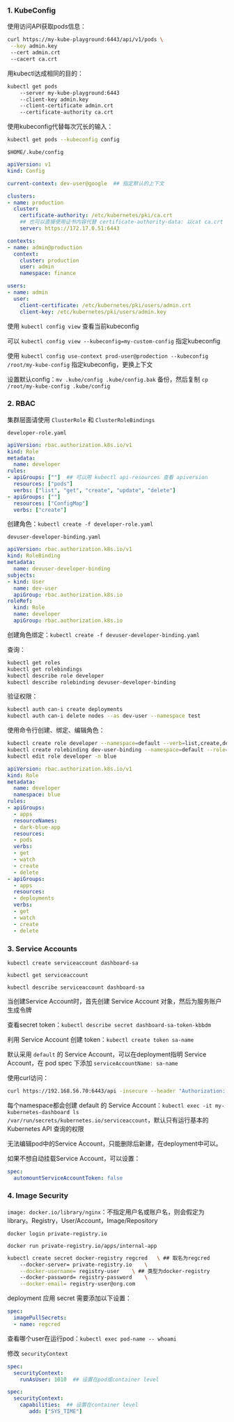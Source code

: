 ### 1. KubeConfig

使用访问API获取pods信息：

```bash
curl https://my-kube-playground:6443/api/v1/pods \
 --key admin.key
 --cert admin.crt
 --cacert ca.crt
```

用kubectl达成相同的目的：

```bash
kubectl get pods
	--server my-kube-playground:6443
	--client-key admin.key
	--client-certificate admin.crt
	--certificate-authority ca.crt
```

使用kubeconfig代替每次冗长的输入：

```bash
kubectl get pods --kubeconfig config
```

`$HOME/.kube/config`

```yaml
apiVersion: v1
kind: Config

current-context: dev-user@google  ## 指定默认的上下文

clusters:
- name: production
  cluster:
    certificate-authority: /etc/kubernetes/pki/ca.crt
    ## 也可以直接使用证书内容代替 certificate-authority-data: 以cat ca.crt | base64格式写入
    server: https://172.17.0.51:6443

contexts:
- name: admin@production
  context:
    cluster: production
    user: admin
    namespace: finance

users:
- name: admin
  user:
    client-certificate: /etc/kubernetes/pki/users/admin.crt
    client-key: /etc/kubernetes/pki/users/admin.key
```

使用 `kubectl config view` 查看当前kubeconfig

可以 `kubectl config view --kubeconfig=my-custom-config` 指定kubeconfig

使用 `kubectl config use-context prod-user@prodection --kubeconfig /root/my-kube-config` 指定kubeconfig，更换上下文

设置默认config：`mv .kube/config .kube/config.bak` 备份，然后复制 `cp /root/my-kube-config .kube/config`

### 2. RBAC

集群层面请使用 `ClusterRole` 和 `ClusterRoleBindings`

`developer-role.yaml`

```yaml
apiVersion: rbac.authorization.k8s.io/v1
kind: Role
metadata:
  name: developer
rules:
- apiGroups: [""]  ## 可以用 kubectl api-resources 查看 apiversion
  resources: ["pods"]                         
  verbs: ["list", "get", "create", "update", "delete"]
- apiGroups: [""]
  resources: ["ConfigMap"]
  verbs: ["create"]
```

创建角色：`kubectl create -f developer-role.yaml`

`devuser-developer-binding.yaml`

```yaml
apiVersion: rbac.authorization.k8s.io/v1
kind: RoleBinding
metadata:
  name: devuser-developer-binding
subjects:
- kind: User
  name: dev-user
  apiGroup: rbac.authorization.k8s.io
roleRef:
  kind: Role
  name: developer
  apiGroup: rbac.authorization.k8s.io
```

创建角色绑定：`kubectl create -f devuser-developer-binding.yaml`

查询：

```bash
kubectl get roles
kubectl get rolebindings
kubectl describe role developer
kubectl describe rolebinding devuser-developer-binding
```

验证权限：

```bash
kubectl auth can-i create deployments
kubectl auth can-i delete nodes --as dev-user --namespace test
```

使用命令行创建、绑定、编辑角色：

```bash
kubectl create role developer --namespace=default --verb=list,create,delete --resource=pods
kubectl create rolebinding dev-user-binding --namespace=default --role=developer --user=dev-user
kubectl edit role developer -n blue
```

```yaml
apiVersion: rbac.authorization.k8s.io/v1
kind: Role
metadata:
  name: developer
  namespace: blue
rules:
- apiGroups:
  - apps
  resourceNames:
  - dark-blue-app
  resources:
  - pods
  verbs:
  - get
  - watch
  - create
  - delete
- apiGroups:
  - apps
  resources:
  - deployments
  verbs:
  - get
  - watch
  - create
  - delete
```

### 3. Service Accounts

`kubectl create serviceaccount dashboard-sa`

`kubectl get serviceaccount`

`kubectl describe serviceaccount dashboard-sa`

当创建Service Account时，首先创建 Service Account 对象，然后为服务账户生成令牌

查看secret token：`kubectl describe secret dashboard-sa-token-kbbdm`

利用 Service Account 创建 token：`kubectl create token sa-name`

默认采用 `default` 的 Service Account，可以在deployment指明 Service Account，在 pod spec 下添加 `serviceAccountName: sa-name`

使用curl访问：

```bash
curl https://192.168.56.70:6443/api -insecure --header "Authorization: Bearer <dashboard-sa-token-kbbdm>"
```

每个namespace都会创建 default 的 Service Account：`kubectl exec -it my-kubernetes-dashboard ls /var/run/secrets/kubernetes.io/serviceaccount`，默认只有运行基本的Kubernetes API 查询的权限

无法编辑pod中的Service Account，只能删除后新建，在deployment中可以。

如果不想自动挂载Service Account，可以设置：

```yaml
spec:
  automountServiceAccountToken: false
```

### 4. Image Security

`image: docker.io/library/nginx`：不指定用户名或账户名，则会假定为library。Registry，User/Account，Image/Repository

`docker login private-registry.io`

`docker run private-registry.io/apps/internal-app`

```bash
kubectl create secret docker-registry regcred	\ ## 取名为regcred
	--docker-server= private-registry.io	\
	--docker-username= registry-user	\ ## 类型为docker-registry
	--docker-password= registry-password	\
	--docker-email= registry-user@org.com
```

deployment 应用 secret 需要添加以下设置：
```yaml
spec:
  imagePullSecrets:
  - name: regcred
```

查看哪个user在运行pod：`kubectl exec pod-name -- whoami`

修改 `securityContext`
```yaml
spec:
  securityContext:
    runAsUser: 1010  ## 设置在pod或container level
```

```yaml
spec:
  securityContext:
    capabilities:  ## 设置在container level
       add: ["SYS_TIME"]
```